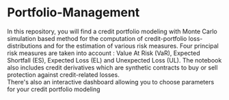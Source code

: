 # Portfolio-Management

In this repository, you will find a credit portfolio modeling with Monte Carlo simulation based method for the computation of credit-portfolio loss-distributions  and  for  the  estimation  of  various  risk  measures. 
Four principal risk measures  are taken into account : Value At Risk (VaR), Expected Shortfall (ES),  Expected  Loss  (EL)  and  Unexpected  Loss  (UL). 
The notebook also includes credit derivatives which are synthetic contracts to buy or sell protection  against  credit-related  losses.   
There's also an  interactive dashboard allowing you to choose parameters for your credit portfolio modeling
